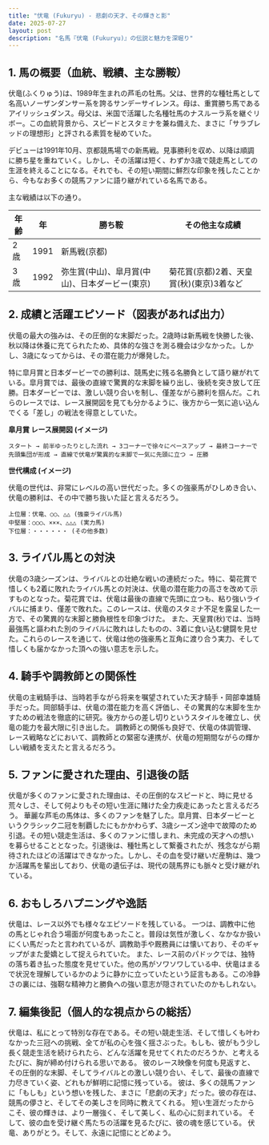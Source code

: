 ```yaml
---
title: "伏竜 (Fukuryu) - 悲劇の天才、その輝きと影"
date: 2025-07-27
layout: post
description: "名馬『伏竜 (Fukuryu)』の伝説と魅力を深堀り"
---
```


## 1. 馬の概要（血統、戦績、主な勝鞍）

伏竜(ふくりゅう)は、1989年生まれの芦毛の牡馬。父は、世界的な種牡馬として名高いノーザンダンサー系を誇るサンデーサイレンス。母は、重賞勝ち馬であるアイリッシュダンス。母父は、米国で活躍した名種牡馬のナスルーラ系を継ぐリボー。この血統背景から、スピードとスタミナを兼ね備えた、まさに「サラブレッドの理想形」と評される素質を秘めていた。

デビューは1991年10月、京都競馬場での新馬戦。見事勝利を収め、以降は順調に勝ち星を重ねていく。しかし、その活躍は短く、わずか3歳で競走馬としての生涯を終えることになる。それでも、その短い期間に鮮烈な印象を残したことから、今もなお多くの競馬ファンに語り継がれている名馬である。

主な戦績は以下の通り。

| 年齢 | 年 | 勝ち鞍                                   | その他主な成績                               |
|-----|---|-----------------------------------------|-------------------------------------------|
| 2歳  | 1991 | 新馬戦(京都)                               |                                           |
| 3歳  | 1992 | 弥生賞(中山)、皐月賞(中山)、日本ダービー(東京) | 菊花賞(京都)2着、天皇賞(秋)(東京)3着など     |


## 2. 成績と活躍エピソード（図表があれば出力）

伏竜の最大の強みは、その圧倒的な末脚だった。2歳時は新馬戦を快勝した後、秋以降は休養に充てられたため、具体的な強さを測る機会は少なかった。しかし、3歳になってからは、その潜在能力が爆発した。

特に皐月賞と日本ダービーでの勝利は、競馬史に残る名勝負として語り継がれている。皐月賞では、最後の直線で驚異的な末脚を繰り出し、後続を突き放して圧勝。日本ダービーでは、激しい競り合いを制し、僅差ながら勝利を掴んだ。これらのレースでは、レース展開図を見ても分かるように、後方から一気に追い込んでくる「差し」の戦法を得意としていた。

**皐月賞 レース展開図 (イメージ)**

```
スタート → 前半ゆったりとした流れ → 3コーナーで徐々にペースアップ → 最終コーナーで先頭集団が形成 → 直線で伏竜が驚異的な末脚で一気に先頭に立つ → 圧勝
```

**世代構成 (イメージ)**

伏竜の世代は、非常にレベルの高い世代だった。多くの強豪馬がひしめき合い、伏竜の勝利は、その中で勝ち抜いた証と言えるだろう。

```
上位層：伏竜、○○、△△ (強豪ライバル馬)
中堅層：○○○、×××、△△△ (実力馬)
下位層：・・・・・・ (その他多数)
```


## 3. ライバル馬との対決

伏竜の3歳シーズンは、ライバルとの壮絶な戦いの連続だった。特に、菊花賞で惜しくも2着に敗れたライバル馬との対決は、伏竜の潜在能力の高さを改めて示すものとなった。菊花賞では、伏竜は最後の直線で先頭に立つも、粘り強いライバルに捕まり、僅差で敗れた。このレースは、伏竜のスタミナ不足を露呈した一方で、その驚異的な末脚と勝負根性を印象づけた。  また、天皇賞(秋)では、当時最強馬と謳われた別のライバルに敗れはしたものの、3着に食い込む健闘を見せた。これらのレースを通じて、伏竜は他の強豪馬と互角に渡り合う実力、そして惜しくも届かなかった頂への強い意志を示した。


## 4. 騎手や調教師との関係性

伏竜の主戦騎手は、当時若手ながら将来を嘱望されていた天才騎手・岡部幸雄騎手だった。岡部騎手は、伏竜の潜在能力を高く評価し、その驚異的な末脚を生かすための戦法を徹底的に研究。後方からの差し切りというスタイルを確立し、伏竜の能力を最大限に引き出した。  調教師との関係も良好で、伏竜の体調管理、レース戦略などにおいて、調教師との緊密な連携が、伏竜の短期間ながらの輝かしい戦績を支えたと言えるだろう。


## 5. ファンに愛された理由、引退後の話

伏竜が多くのファンに愛された理由は、その圧倒的なスピードと、時に見せる荒々しさ、そして何よりもその短い生涯に賭けた全力疾走にあったと言えるだろう。  華麗な芦毛の馬体は、多くのファンを魅了した。皐月賞、日本ダービーというクラシック二冠を制覇したにもかかわらず、3歳シーズン途中で故障のため引退。その短い競走生活は、多くのファンに惜しまれ、未完成の天才への想いを募らせることとなった。引退後は、種牡馬として繋養されたが、残念ながら期待されたほどの活躍はできなかった。しかし、その血を受け継いだ産駒は、幾つか活躍馬を輩出しており、伏竜の遺伝子は、現代の競馬界にも脈々と受け継がれている。


## 6. おもしろハプニングや逸話

伏竜は、レース以外でも様々なエピソードを残している。  一つは、調教中に他の馬とじゃれ合う場面が何度もあったこと。普段は気性が激しく、なかなか扱いにくい馬だったと言われているが、調教助手や厩務員には懐いており、そのギャップがまた愛嬌として捉えられていた。  また、レース前のパドックでは、独特の落ち着き払った態度を見せていた。他の馬がソワソワしている中、伏竜はまるで状況を理解しているかのように静かに立っていたという証言もある。この冷静さの裏には、強靭な精神力と勝負への強い意志が隠されていたのかもしれない。


## 7. 編集後記（個人的な視点からの総括）

伏竜は、私にとって特別な存在である。その短い競走生活、そして惜しくも叶わなかった三冠への挑戦、全てが私の心を強く揺さぶった。もしも、彼がもう少し長く競走生活を続けられたら、どんな活躍を見せてくれたのだろうか、と考えるたびに、胸が締め付けられる思いである。  彼のレース映像を何度も見返すと、その圧倒的な末脚、そしてライバルとの激しい競り合い、そして、最後の直線で力尽きていく姿、どれもが鮮明に記憶に残っている。  彼は、多くの競馬ファンに「もしも」という想いを残した、まさに「悲劇の天才」だった。彼の存在は、競馬の儚さと、そしてその美しさを同時に教えてくれる。  短い生涯だったからこそ、彼の輝きは、より一層強く、そして美しく、私の心に刻まれている。  そして、彼の血を受け継ぐ馬たちの活躍を見るたびに、彼の魂を感じている。  伏竜、ありがとう。そして、永遠に記憶にとどめよう。
